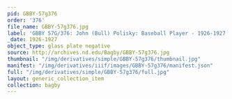 ```yaml
---
pid: GBBY-57g376
order: '376'
file_name: GBBY-57g376.jpg
label: 'GBBY 57G/376: John (Bull) Polisky: Baseball Player - 1926-1927'
_date: 1926-1927
object_type: glass plate negative
source: http://archives.nd.edu/Bagby/GBBY-57g376.jpg
thumbnail: "/img/derivatives/simple/GBBY-57g376/thumbnail.jpg"
manifest: "/img/derivatives/iiif/images/GBBY-57g376/manifest.json"
full: "/img/derivatives/simple/GBBY-57g376/full.jpg"
layout: generic_collection_item
collection: bagby
---
```

